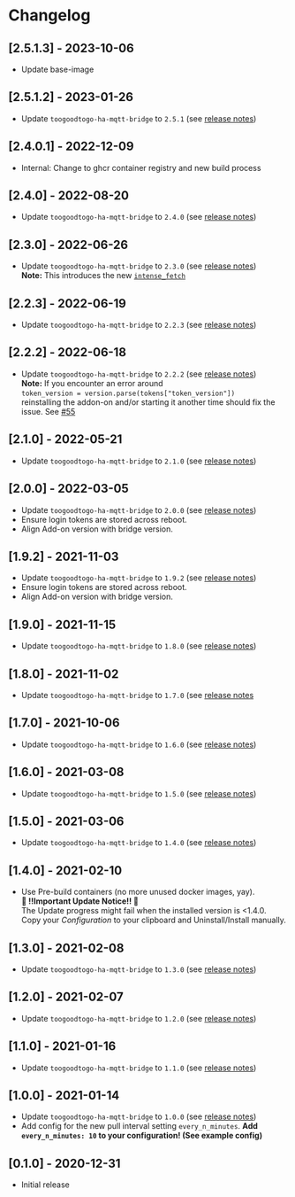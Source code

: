 # Changelog

<!-- towncrier release notes start -->

## [2.5.1.3] - 2023-10-06

- Update base-image

## [2.5.1.2] - 2023-01-26

- Update `toogoodtogo-ha-mqtt-bridge` to `2.5.1` (see [release notes](https://github.com/MaxWinterstein/toogoodtogo-ha-mqtt-bridge/releases))

## [2.4.0.1] - 2022-12-09

- Internal: Change to ghcr container registry and new build process

## [2.4.0] - 2022-08-20

- Update `toogoodtogo-ha-mqtt-bridge` to `2.4.0` (see [release notes](https://github.com/MaxWinterstein/toogoodtogo-ha-mqtt-bridge/releases))

## [2.3.0] - 2022-06-26

- Update `toogoodtogo-ha-mqtt-bridge` to `2.3.0` (see [release notes](https://github.com/MaxWinterstein/toogoodtogo-ha-mqtt-bridge/releases))  
  **Note:** This introduces the new [`intense_fetch`](https://github.com/MaxWinterstein/toogoodtogo-ha-mqtt-bridge/blob/main/README.md#intense_fetch-optional)

## [2.2.3] - 2022-06-19

- Update `toogoodtogo-ha-mqtt-bridge` to `2.2.3` (see [release notes](https://github.com/MaxWinterstein/toogoodtogo-ha-mqtt-bridge/releases))

## [2.2.2] - 2022-06-18

- Update `toogoodtogo-ha-mqtt-bridge` to `2.2.2` (see [release notes](https://github.com/MaxWinterstein/toogoodtogo-ha-mqtt-bridge/releases))  
  **Note:** If you encounter an error around  
  `token_version = version.parse(tokens["token_version"])`  
  reinstalling the addon-on and/or starting it another time should fix the issue. See [#55](https://github.com/MaxWinterstein/toogoodtogo-ha-mqtt-bridge/issues/55#)

## [2.1.0] - 2022-05-21

- Update `toogoodtogo-ha-mqtt-bridge` to `2.1.0` (see [release notes](https://github.com/MaxWinterstein/toogoodtogo-ha-mqtt-bridge/releases))

## [2.0.0] - 2022-03-05

- Update `toogoodtogo-ha-mqtt-bridge` to `2.0.0` (see [release notes](https://github.com/MaxWinterstein/toogoodtogo-ha-mqtt-bridge/releases))
- Ensure login tokens are stored across reboot.
- Align Add-on version with bridge version.

## [1.9.2] - 2021-11-03

- Update `toogoodtogo-ha-mqtt-bridge` to `1.9.2` (see [release notes](https://github.com/MaxWinterstein/toogoodtogo-ha-mqtt-bridge/releases))
- Ensure login tokens are stored across reboot.
- Align Add-on version with bridge version.

## [1.9.0] - 2021-11-15

- Update `toogoodtogo-ha-mqtt-bridge` to `1.8.0` (see [release notes](https://github.com/MaxWinterstein/toogoodtogo-ha-mqtt-bridge/releases))

## [1.8.0] - 2021-11-02

- Update `toogoodtogo-ha-mqtt-bridge` to `1.7.0` (see [release notes](https://github.com/MaxWinterstein/toogoodtogo-ha-mqtt-bridge/releases)

## [1.7.0] - 2021-10-06

- Update `toogoodtogo-ha-mqtt-bridge` to `1.6.0` (see [release notes](https://github.com/MaxWinterstein/toogoodtogo-ha-mqtt-bridge/releases))

## [1.6.0] - 2021-03-08

- Update `toogoodtogo-ha-mqtt-bridge` to `1.5.0` (see [release notes](https://github.com/MaxWinterstein/toogoodtogo-ha-mqtt-bridge/releases))

## [1.5.0] - 2021-03-06

- Update `toogoodtogo-ha-mqtt-bridge` to `1.4.0` (see [release notes](https://github.com/MaxWinterstein/toogoodtogo-ha-mqtt-bridge/releases))

## [1.4.0] - 2021-02-10

- Use Pre-build containers (no more unused docker images, yay).  
  **🚨 !!Important Update Notice!! 🚨**  
  The Update progress might fail when the installed version is <1.4.0.  
  Copy your _Configuration_ to your clipboard and Uninstall/Install manually.

## [1.3.0] - 2021-02-08

- Update `toogoodtogo-ha-mqtt-bridge` to `1.3.0` (see [release notes](https://github.com/MaxWinterstein/toogoodtogo-ha-mqtt-bridge/releases))

## [1.2.0] - 2021-02-07

- Update `toogoodtogo-ha-mqtt-bridge` to `1.2.0` (see [release notes](https://github.com/MaxWinterstein/toogoodtogo-ha-mqtt-bridge/releases))

## [1.1.0] - 2021-01-16

- Update `toogoodtogo-ha-mqtt-bridge` to `1.1.0` (see [release notes](https://github.com/MaxWinterstein/toogoodtogo-ha-mqtt-bridge/releases))

## [1.0.0] - 2021-01-14

- Update `toogoodtogo-ha-mqtt-bridge` to `1.0.0` (see [release notes](https://github.com/MaxWinterstein/toogoodtogo-ha-mqtt-bridge/releases))
- Add config for the new pull interval setting `every_n_minutes`.
  **Add `every_n_minutes: 10` to your configuration! (See example config)**

## [0.1.0] - 2020-12-31

- Initial release
